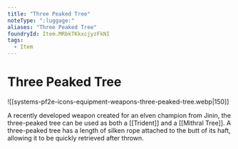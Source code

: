 ```yaml
---
title: "Three Peaked Tree"
noteType: ":luggage:"
aliases: "Three Peaked Tree"
foundryId: Item.MRbkTKkxcjyzFkNI
tags:
  - Item
---
```


# Three Peaked Tree
![[systems-pf2e-icons-equipment-weapons-three-peaked-tree.webp|150]]

A recently developed weapon created for an elven champion from Jinin, the three-peaked tree can be used as both a [[Trident]] and a [[Mithral Tree]]. A three-peaked tree has a length of silken rope attached to the butt of its haft, allowing it to be quickly retrieved after thrown.
